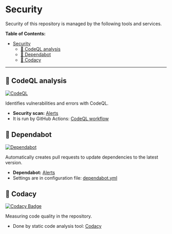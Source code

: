 # Security

Security of this repository is managed by the following tools and services.

**Table of Contents:**

- [Security](#security)
  - [🚨 CodeQL analysis](#-codeql-analysis)
  - [🤖 Dependabot](#-dependabot)
  - [📝 Codacy](#-codacy)

---

## 🚨 CodeQL analysis

[![CodeQL](https://github.com/krsiakdaniel/portfolio-website-krsiak-cz/actions/workflows/github-code-scanning/codeql/badge.svg)](https://github.com/krsiakdaniel/portfolio-website-krsiak-cz/actions/workflows/github-code-scanning/codeql)

Identifies vulnerabilities and errors with CodeQL.

- **Security scan:** [Alerts](https://github.com/krsiakdaniel/portfolio-website-krsiak-cz/security/code-scanning)
- It is run by GitHub Actions: [CodeQL workflow](https://github.com/krsiakdaniel/portfolio-website-krsiak-cz/actions/workflows/github-code-scanning/codeql)

## 🤖 Dependabot

[![Dependabot](https://img.shields.io/badge/Dependabot-Enabled-green)](https://github.com/krsiakdaniel/portfolio-website-krsiak-cz/security/dependabot)

Automatically creates pull requests to update dependencies to the latest version.

- **Dependabot:** [Alerts](https://github.com/krsiakdaniel/portfolio-website-krsiak-cz/security/dependabot)
- Settings are in configuration file: [dependabot.yml](.github/dependabot.yml)

## 📝 Codacy

[![Codacy Badge](https://app.codacy.com/project/badge/Grade/eaa72f9b0a7242ae9179b0dfdd58faf5)](https://app.codacy.com/gh/krsiakdaniel/portfolio-website-krsiak-cz/dashboard?utm_source=gh&utm_medium=referral&utm_content=&utm_campaign=Badge_grade)

Measuring code quality in the repository.

- Done by static code analysis tool: [Codacy](https://www.codacy.com/)
